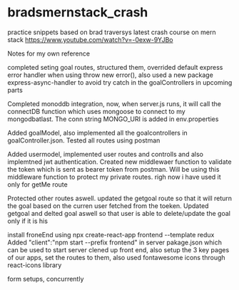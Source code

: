 # bradsmernstack_crash
practice snippets based on brad traversys latest crash course on mern stack https://www.youtube.com/watch?v=-0exw-9YJBo




Notes for my own reference

completed seting goal routes, structured them, overrided default express error handler when using throw new error(), also used a new package express-async-handler to avoid try catch in the goalControllers in upcoming parts

Completed monoddb integration, now, when server.js runs, it will call the connectDB function which uses mongoose to connect to my mongodbatlast. The conn string MONGO_URI is added in env.properties

Added goalModel, also implemented all the goalcontrollers in goalController.json. Tested all routes using postman

Added usermodel, implemented user routes and controlls and also implemtned jwt authentication. Created new middlewaer function to validate the token which is sent as bearer token from postman. Will be using this middleware function to protect my private routes. righ now i have used it only for getMe route 

Protected other routes aswell. updated the getgoal route so that it will return the goal based on the curren user fetched from the toeken. Updated getgoal and delted goal aswell so that user is able to delete/update the goal only if it is his


install froneEnd using npx create-react-app frontend --template redux
Added  "client":"npm start --prefix frontend" in server pakage.json which can be used to start server
clened up front end, also setup the 3 key pages of our apps, set the routes to them, also used fontawesome icons through react-icons library

form setups, concurrently